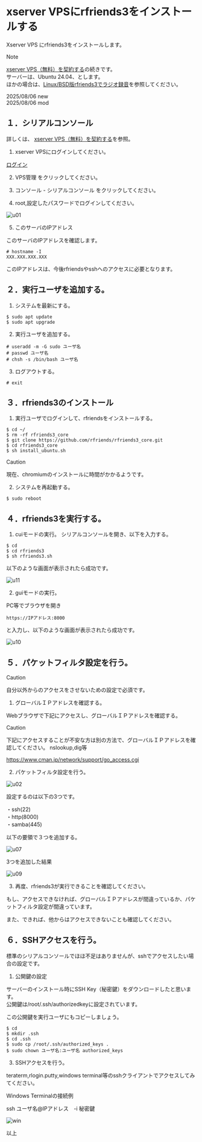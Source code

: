 # xserver VPSにrfriends3をインストールする

  
Xserver VPS にrfriends3をインストールします。  

  
> [!note]
> [xserver VPS（無料）を契約する](15.md)の続きです。  
> サーバーは、Ubuntu 24.04、とします。  
> ほかの場合は、[Linux/BSD版rfriends3でラジオ録音](https://rfriends.github.io/rfriends/distro/rfriends3_core.html)を参照してください。  
  
  
2025/08/06 new  
2025/08/06 mod  
  
  
## １．シリアルコンソール
    
詳しくは、 [xserver VPS（無料）を契約する](15.md)を参照。  
  
1) xserver VPSにログインしてください。  
  
[ログイン](https://secure.xserver.ne.jp/xapanel/login/xvps/)  
   
2) VPS管理  をクリックしてください。  
  
3) コンソール - シリアルコンソール  をクリックしてください。  
  
4) root,設定したパスワードでログインしてください。  
  

![u01](https://github.com/user-attachments/assets/5f298c90-39ec-4f20-b8fe-2cc0f7f59fb3)

  
5) このサーバのIPアドレス
    
このサーバのIPアドレスを確認します。    
  
```  
# hostname -I
XXX.XXX.XXX.XXX  
```
  
このIPアドレスは、今後rfriendsやsshへのアクセスに必要となります。  
  

  
  
## ２．実行ユーザを追加する。  
  

1) システムを最新にする。  
```  
$ sudo apt update
$ sudo apt upgrade    
```
  
2) 実行ユーザを追加する。  
```  
# useradd -m -G sudo ユーザ名
# passwd ユーザ名
# chsh -s /bin/bash ユーザ名
```

3) ログアウトする。  
  
```
# exit    
```  
    
##  ３．rfriends3のインストール
  
1) 実行ユーザでログインして、rfriendsをインストールする。  
```
$ cd ~/
$ rm -rf rfriends3_core   
$ git clone https://github.com/rfriends/rfriends3_core.git  
$ cd rfriends3_core  
$ sh install_ubuntu.sh
```
  
> [!caution]
> 現在、chromiumのインストールに時間がかかるようです。
  
2) システムを再起動する。  
     
```
$ sudo reboot
```


  
## ４．rfriends3を実行する。  
  
1) cuiモードの実行。
シリアルコンソールを開き、以下を入力する。  
  
```  
$ cd  
$ cd rfriends3  
$ sh rfriends3.sh    
```

以下のような画面が表示されたら成功です。
  
![u11](https://github.com/user-attachments/assets/7992efa6-aefa-466d-b85c-c21b4e27a8e7)


  
2) guiモードの実行。
  
PC等でブラウザを開き
　　
```  
https://IPアドレス:8000    
```
と入力し、以下のような画面が表示されたら成功です。  

![u10](https://github.com/user-attachments/assets/29f64449-0ae8-4aca-84a8-0d794b1a92c1)

## ５．パケットフィルタ設定を行う。  

> [!caution]  
>  自分以外からのアクセスをさせないための設定で必須です。   
  
1) グローバルＩＰアドレスを確認する。  

Webブラウザで下記にアクセスし、グローバルＩＰアドレスを確認する。 
  
> [!caution]
>  下記にアクセスすることが不安な方は別の方法で、グローバルＩＰアドレスを確認してください。
> nslookup,dig等  
  
  
https://www.cman.jp/network/support/go_access.cgi
  
2) パケットフィルタ設定を行う。
   
 
  
![u02](https://github.com/user-attachments/assets/13d3284c-c033-47cc-b9fe-1f7b7d06b0a3)


設定するのは以下の3つです。  
  
・ssh(22)  
・http(8000)  
・samba(445)  

以下の要領で３つを追加する。  
  
![u07](https://github.com/user-attachments/assets/a2370d28-3e1a-4062-9a1d-e605e9f941e8)
  
3つを追加した結果  
  
![u09](https://github.com/user-attachments/assets/191f1fde-69c0-48f4-9220-d7680e6f64bb)
  
3) 再度、rfriends3が実行できることを確認してください。  
  
もし、アクセスできなければ、グローバルＩＰアドレスが間違っているか、パケットフィルタ設定が間違っています。 
  
また、できれば、他からはアクセスできないことも確認してください。  
  
## ６．SSHアクセスを行う。  
  
標準のシリアルコンソールでほほ不足はありませんが、sshでアクセスしたい場合の設定です。  

1) 公開鍵の設定  
    
サーバーのインストール時にSSH Key（秘密鍵）をダウンロードしたと思います。  
公開鍵は/root/.ssh/authorizedkeyに設定されています。  
  
この公開鍵を実行ユーザにもコピーしましょう。  
```  
$ cd
$ mkdir .ssh
$ cd .ssh  
$ sudo cp /root/.ssh/authorized_keys .
$ sudo chown ユーザ名:ユーザ名 authorized_keys
```
    
3) SSHアクセスを行う。  
  
teraterm,rlogin.putty,windows terminal等のsshクライアントでアクセスしてみてください。  
  
Windows Terminalの接続例  
  
ssh ユーザ名@IPアドレス　-i 秘密鍵  
  
![win](https://github.com/user-attachments/assets/5fbaaa9b-f330-42cd-ba8d-cff6a745e53d)  
  
  
以上  
